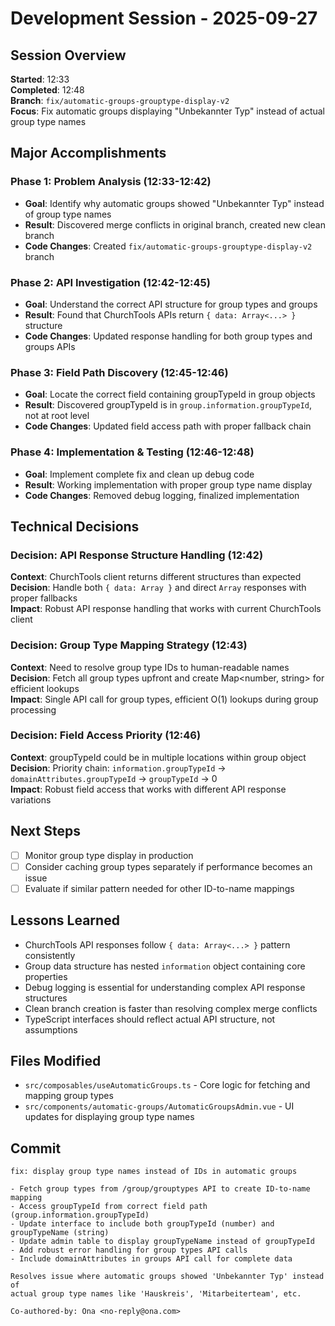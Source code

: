 # Development Session - 2025-09-27

## Session Overview

**Started**: 12:33  
**Completed**: 12:48  
**Branch**: `fix/automatic-groups-grouptype-display-v2`  
**Focus**: Fix automatic groups displaying "Unbekannter Typ" instead of actual group type names

## Major Accomplishments

### Phase 1: Problem Analysis (12:33-12:42)

- **Goal**: Identify why automatic groups showed "Unbekannter Typ" instead of group type names
- **Result**: Discovered merge conflicts in original branch, created new clean branch
- **Code Changes**: Created `fix/automatic-groups-grouptype-display-v2` branch

### Phase 2: API Investigation (12:42-12:45)

- **Goal**: Understand the correct API structure for group types and groups
- **Result**: Found that ChurchTools APIs return `{ data: Array<...> }` structure
- **Code Changes**: Updated response handling for both group types and groups APIs

### Phase 3: Field Path Discovery (12:45-12:46)

- **Goal**: Locate the correct field containing groupTypeId in group objects
- **Result**: Discovered groupTypeId is in `group.information.groupTypeId`, not at root level
- **Code Changes**: Updated field access path with proper fallback chain

### Phase 4: Implementation & Testing (12:46-12:48)

- **Goal**: Implement complete fix and clean up debug code
- **Result**: Working implementation with proper group type name display
- **Code Changes**: Removed debug logging, finalized implementation

## Technical Decisions

### Decision: API Response Structure Handling (12:42)

**Context**: ChurchTools client returns different structures than expected  
**Decision**: Handle both `{ data: Array }` and direct `Array` responses with proper fallbacks  
**Impact**: Robust API response handling that works with current ChurchTools client

### Decision: Group Type Mapping Strategy (12:43)

**Context**: Need to resolve group type IDs to human-readable names  
**Decision**: Fetch all group types upfront and create Map<number, string> for efficient lookups  
**Impact**: Single API call for group types, efficient O(1) lookups during group processing

### Decision: Field Access Priority (12:46)

**Context**: groupTypeId could be in multiple locations within group object  
**Decision**: Priority chain: `information.groupTypeId` → `domainAttributes.groupTypeId` → `groupTypeId` → 0  
**Impact**: Robust field access that works with different API response variations

## Next Steps

- [ ] Monitor group type display in production
- [ ] Consider caching group types separately if performance becomes an issue
- [ ] Evaluate if similar pattern needed for other ID-to-name mappings

## Lessons Learned

- ChurchTools API responses follow `{ data: Array<...> }` pattern consistently
- Group data structure has nested `information` object containing core properties
- Debug logging is essential for understanding complex API response structures
- Clean branch creation is faster than resolving complex merge conflicts
- TypeScript interfaces should reflect actual API structure, not assumptions

## Files Modified

- `src/composables/useAutomaticGroups.ts` - Core logic for fetching and mapping group types
- `src/components/automatic-groups/AutomaticGroupsAdmin.vue` - UI updates for displaying group type names

## Commit

```
fix: display group type names instead of IDs in automatic groups

- Fetch group types from /group/grouptypes API to create ID-to-name mapping
- Access groupTypeId from correct field path (group.information.groupTypeId)  
- Update interface to include both groupTypeId (number) and groupTypeName (string)
- Update admin table to display groupTypeName instead of groupTypeId
- Add robust error handling for group types API calls
- Include domainAttributes in groups API call for complete data

Resolves issue where automatic groups showed 'Unbekannter Typ' instead of
actual group type names like 'Hauskreis', 'Mitarbeiterteam', etc.

Co-authored-by: Ona <no-reply@ona.com>
```
